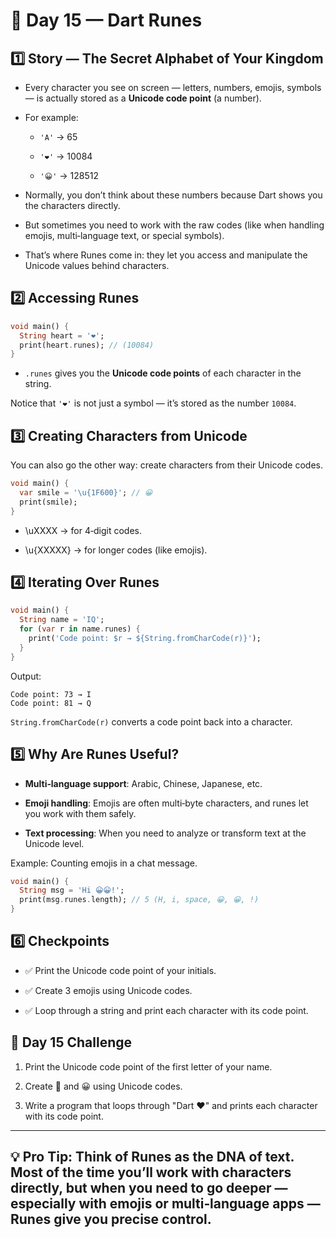 # 🎯 Day 15 — Dart Runes

## 1️⃣ Story — The Secret Alphabet of Your Kingdom

- Every character you see on screen — letters, numbers, emojis, symbols — is actually stored as a __Unicode code point__ (a number).

- For example:

    - `'A'` → 65

    - `'❤'` → 10084

    - `'😀'` → 128512

- Normally, you don’t think about these numbers because Dart shows you the characters directly.

- But sometimes you need to work with the raw codes (like when handling emojis, multi‑language text, or special symbols).

- That’s where Runes come in: they let you access and manipulate the Unicode values behind characters.

## 2️⃣ Accessing Runes

```dart
void main() {
  String heart = '❤';
  print(heart.runes); // (10084)
}
```
- `.runes` gives you the **Unicode code points** of each character in the string.

Notice that `'❤'` is not just a symbol — it’s stored as the number `10084`.

## 3️⃣ Creating Characters from Unicode
You can also go the other way: create characters from their Unicode codes.

```dart
void main() {
  var smile = '\u{1F600}'; // 😀
  print(smile);
}
```

- \uXXXX → for 4‑digit codes.

- \u{XXXXX} → for longer codes (like emojis).

## 4️⃣ Iterating Over Runes
```dart
void main() {
  String name = 'IQ';
  for (var r in name.runes) {
    print('Code point: $r → ${String.fromCharCode(r)}');
  }
}
```
Output:
```
Code point: 73 → I
Code point: 81 → Q
```
`String.fromCharCode(r)` converts a code point back into a character.

## 5️⃣ Why Are Runes Useful?
- __Multi‑language support__: Arabic, Chinese, Japanese, etc.

- __Emoji handling__: Emojis are often multi‑byte characters, and runes let you work with them safely.

- __Text processing__: When you need to analyze or transform text at the Unicode level.

Example: Counting emojis in a chat message.
```dart
void main() {
  String msg = 'Hi 😀😀!';
  print(msg.runes.length); // 5 (H, i, space, 😀, 😀, !)
}
```
## 6️⃣ Checkpoints
- ✅ Print the Unicode code point of your initials.

- ✅ Create 3 emojis using Unicode codes.

- ✅ Loop through a string and print each character with its code point.

## 🎯 Day 15 Challenge
1. Print the Unicode code point of the first letter of your name.

2. Create 🚀 and 😀 using Unicode codes.

3. Write a program that loops through "Dart ❤" and prints each character with its code point.

--- 

## 💡 Pro Tip: Think of Runes as the DNA of text. Most of the time you’ll work with characters directly, but when you need to go deeper — especially with emojis or multi‑language apps — Runes give you precise control.